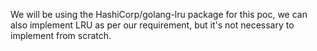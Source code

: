 We will be using the HashiCorp/golang-lru package for this poc, we can also implement LRU as per our requirement, but it's not necessary to implement from scratch.
